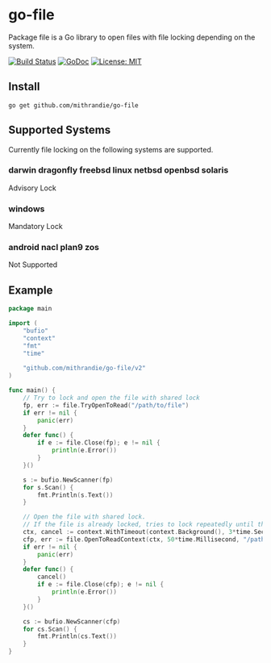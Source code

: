 # go-file

Package file is a Go library to open files with file locking depending on the system.

[![Build Status](https://travis-ci.org/mithrandie/go-file.svg?branch=master)](https://travis-ci.org/mithrandie/go-file)
[![GoDoc](https://godoc.org/github.com/mithrandie/go-file?status.svg)](http://godoc.org/github.com/mithrandie/go-file)
[![License: MIT](https://img.shields.io/badge/License-MIT-lightgrey.svg)](https://opensource.org/licenses/MIT)

## Install

```
go get github.com/mithrandie/go-file
```

## Supported Systems

Currently file locking on the following systems are supported.

### darwin dragonfly freebsd linux netbsd openbsd solaris

Advisory Lock

### windows

Mandatory Lock

### android nacl plan9 zos

Not Supported

## Example

```go
package main

import (
	"bufio"
	"context"
	"fmt"
	"time"
	 
	"github.com/mithrandie/go-file/v2"
)

func main() {
	// Try to lock and open the file with shared lock
	fp, err := file.TryOpenToRead("/path/to/file")
	if err != nil {
		panic(err)
	}
	defer func() {
		if e := file.Close(fp); e != nil {
			println(e.Error())
		}
	}()

	s := bufio.NewScanner(fp)
	for s.Scan() {
		fmt.Println(s.Text())
	}

	// Open the file with shared lock.
	// If the file is already locked, tries to lock repeatedly until the conditions is met.
	ctx, cancel := context.WithTimeout(context.Background(), 3*time.Second)
	cfp, err := file.OpenToReadContext(ctx, 50*time.Millisecond, "/path/to/file2")
	if err != nil {
		panic(err)
	}
	defer func() {
		cancel()
		if e := file.Close(cfp); e != nil {
			println(e.Error())
		}
	}()

	cs := bufio.NewScanner(cfp)
	for cs.Scan() {
		fmt.Println(cs.Text())
	}
}
```
